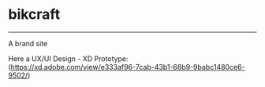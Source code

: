 # bikcraft
***
A brand site

 Here a UX/UI Design - XD Prototype: (https://xd.adobe.com/view/e333af96-7cab-43b1-68b9-9babc1480ce6-9502/) 
 
